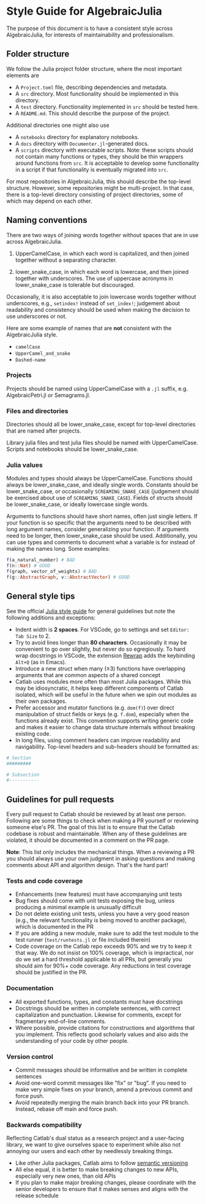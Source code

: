 # Style Guide for AlgebraicJulia

The purpose of this document is to have a consistent style across AlgebraicJulia, for interests of maintainability and professionalism.

## Folder structure

We follow the Julia project folder structure, where the most important elements are

- A `Project.toml` file, describing dependencies and metadata.
- A `src` directory. Most functionality should be implemented in this directory.
- A `test` directory. Functionality implemented in `src` should be tested here.
- A `README.md`. This should describe the purpose of the project.

Additional directories one might also use

- A `notebooks` directory for explanatory notebooks.
- A `docs` directory with `Documenter.jl`-generated docs.
- A `scripts` directory with executable scripts. Note: these scripts should not contain many functions or types, they should be thin wrappers around functions from `src`. It is acceptable to develop some functionality in a script if that functionality is eventually migrated into `src`.

For most repositories in AlgebraicJulia, this should describe the top-level structure. However, some repositories might be multi-project. In that case, there is a top-level directory consisting of project directories, some of which may depend on each other.

## Naming conventions

There are two ways of joining words together without spaces that are in use across AlgebraicJulia.

1. UpperCamelCase, in which each word is capitalized, and then joined together without a separating character.

2. lower\_snake\_case, in which each word is lowercase, and then joined together with underscores. The use of uppercase acronyms in lower\_snake\_case is tolerable but discouraged.

Occasionally, it is also acceptable to join lowercase words together without underscores, e.g., `setindex!` instead of `set_index!`; judgement about readability and consistency should be used when making the decision to use underscores or not.

Here are some example of names that are **not** consistent with the AlgebraicJulia style.

- `camelCase`
- `UpperCamel_and_snake`
- `Dashed-name`

### Projects

Projects should be named using UpperCamelCase with a `.jl` suffix, e.g. AlgebraicPetri.jl or Semagrams.jl.

### Files and directories

Directories should all be lower\_snake\_case, except for top-level directories that are named after projects.

Library julia files and test julia files should be named with UpperCamelCase. Scripts and notebooks should be lower\_snake\_case.

### Julia values

Modules and types should always be UpperCamelCase. Functions should always be lower\_snake\_case, and ideally single words. Constants should be lower\_snake\_case, or occasionally `SCREAMING_SNAKE_CASE` (judgement should be exercised about use of `SCREAMING_SNAKE_CASE`). Fields of structs should be lower\_snake\_case, or ideally lowercase single words.

Arguments to functions should have short names, often just single letters. If your function is so specific that the arguments need to be described with long argument names, consider generalizing your function. If arguments need to be longer, then lower\_snake\_case should be used. Additionally, you can use types and comments to document what a variable is for instead of making the names long. Some examples:

```julia
f(a_natural_number) # BAD
f(n::Nat) # GOOD
f(graph, vector_of_weights) # BAD
f(g::AbstractGraph, v::AbstractVector) # GOOD
```

## General style tips

See the official [Julia style guide](https://docs.julialang.org/en/v1/manual/style-guide/) for general guidelines but note the following additions and exceptions:

- Indent width is **2 spaces**. For VSCode, go to settings and set `Editor: Tab Size` to 2.
- Try to avoid lines longer than **80 characters**. Occasionally it may be convenient to go over slightly, but never do so egregiously. To hard wrap docstrings in VSCode, the extension [Rewrap](https://marketplace.visualstudio.com/items?itemName=stkb.rewrap) adds the keybinding `Alt+Q` (as in Emacs).
- Introduce a new struct when many (≥3) functions have overlapping arguments that are common aspects of a shared concept
- Catlab uses modules more often than most Julia packages. While this may be idiosyncratic, it helps keep different components of Catlab isolated, which will be useful in the future when we spin out modules as their own packages.
- Prefer accessor and mutator functions (e.g. `dom(f)`) over direct manipulation of struct fields or keys (e.g. `f.dom`), especially when the functions already exist. This convention supports writing generic code and makes it easier to change data structure internals without breaking existing code.
- In long files, using comment headers can improve readability and navigability. Top-level headers and sub-headers should be formatted as:

```julia
# Section
#########

# Subsection
#-----------
```

## Guidelines for pull requests

Every pull request to Catlab should be reviewed by at least one person. Following are some things to check when making a PR yourself or reviewing someone else's PR. The goal of this list is to ensure that the Catlab codebase is robust and maintainable. When any of these guidelines are violated, it should be documented in a comment on the PR page.

**Note**: This list only includes the mechanical things. When a reviewing a PR you should always use your own judgment in asking questions and making comments about API and algorithm design. That's the hard part!

### Tests and code coverage

- Enhancements (new features) must have accompanying unit tests
- Bug fixes should come with unit tests exposing the bug, unless producing a minimal example is unusually difficult
- Do not delete existing unit tests, unless you have a very good reason (e.g., the relevant functionality is being moved to another package), which is documented in the PR
- If you are adding a new module, make sure to add the test module to the test runner (`test/runtests.jl` or file included therein)
- Code coverage on the Catlab repo exceeds 90% and we try to keep it that way. We do not insist on 100% coverage, which is impractical, nor do we set a hard threshold applicable to all PRs, but generally you should aim for 90%+ code coverage. Any reductions in test coverage should be justified in the PR.

### Documentation

- All exported functions, types, and constants must have docstrings
- Docstrings should be written in complete sentences, with correct capitalization and punctuation. Likewise for comments, except for fragmentary end-of-line comments.
- Where possible, provide citations for constructions and algorithms that you implement. This reflects good scholarly values and also aids the understanding of your code by other people.

### Version control

- Commit messages should be informative and be written in complete sentences
- Avoid one-word commit messages like "fix" or "bug". If you need to make very simple fixes on your branch, amend a previous commit and force push.
- Avoid repeatedly merging the main branch back into your PR branch. Instead, rebase off main and force push.

### Backwards compatibility

Reflecting Catlab's dual status as a research project and a user-facing library, we want to give ourselves space to experiment while also not annoying our users and each other by needlessly breaking things.

- Like other Julia packages, Catlab aims to follow [semantic versioning](https://pkgdocs.julialang.org/v1/compatibility/)
- All else equal, it is better to make breaking changes to new APIs, especially very new ones, than old APIs
- If you plan to make major breaking changes, please coordinate with the senior developers to ensure that it makes senses and aligns with the release schedule
